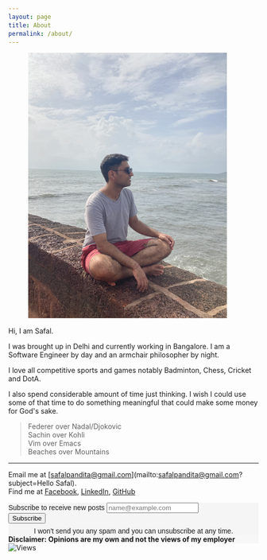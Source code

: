 ```yaml
---
layout: page
title: About
permalink: /about/
---
```


<figure>
  <img class="small left" src="https://raw.githubusercontent.com/imhobo/imhobo.github.io/6a7c744be195123b9339ee10faf48a4b2c85ff3c/images/image.jpg" width="400" alt="Somewhere in Goa">
</figure>


Hi, I am Safal.  

I was brought up in Delhi and currently working in Bangalore. I am a Software Engineer by day and an armchair philosopher by night.  

I love all competitive sports and games notably Badminton, Chess, Cricket and DotA. 

I also spend considerable amount of time just thinking. I wish I could use some of that time to do something meaningful that could make some money for God's sake.

> Federer over Nadal/Djokovic    
> Sachin over Kohli    
> Vim over Emacs    
> Beaches over Mountains    


---

Email me at [safalpandita@gmail.com](mailto:safalpandita@gmail.com?subject=Hello Safal).\
Find me at
[Facebook](https://www.facebook.com/safalpandita/),
[LinkedIn](https://www.linkedin.com/in/safal-pandita-6476bb83/),
[GitHub](https://github.com/imhobo)


  <!-- Begin Mailchimp Signup Form -->
  <link href="//cdn-images.mailchimp.com/embedcode/horizontal-slim-10_7.css" rel="stylesheet" type="text/css">
  <style type="text/css">
	#mc_embed_signup{background:#F5F5F6; clear:left; font:14px Helvetica,Arial,sans-serif; width:100%;}
	/* Add your own Mailchimp form style overrides in your site stylesheet or in this style block.
	   We recommend moving this block and the preceding CSS link to the HEAD of your HTML file. */
    #trust { padding-top: 0.5em;text-align: center;}
    #disclaimer { background:#f7f7f7; width:100%;}
</style>

  <div id="mc_embed_signup">
    <form action="{{site.mailchimp-list}}" method="post" id="mc-embedded-subscribe-form" name="mc-embedded-subscribe-form" class="validate" target="_blank" novalidate>
      <div id="mc_embed_signup_scroll">
        <label for="mce-EMAIL">Subscribe to receive new posts</label>
        <input type="email" value="" name="EMAIL" class="email" id="mce-EMAIL" placeholder="name@example.com" required>
        <!-- real people should not fill this in and expect good things - do not remove this or risk form bot signups-->
        <div style="position: absolute; left: -5000px;" aria-hidden="true"><input type="text" name="b_01dc101c3bd1d708e13e72e12_4079f165ee" tabindex="-1" value=""></div>
        <div class="clear"><input type="submit" value="Subscribe" name="subscribe" id="mc-embedded-subscribe" class="button"></div>
      </div>
      <div id="trust"> I won't send you any spam and you can unsubscribe at any time.</div>
    </form>
  </div>
  <div id="disclaimer">
    <b>Disclaimer: Opinions are my own and not the views of my employer</b>
  </div>

  <!--End mc_embed_signup-->


<img src="https://visitor-badge.glitch.me/badge?page_id={{ page.url }}" alt="Views"/>

